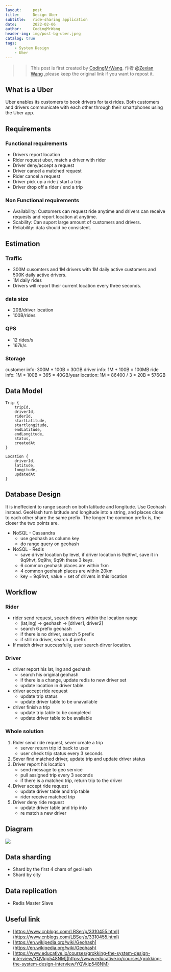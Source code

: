 ```yaml
---
layout:     post
title:      Design Uber
subtitle:   ride-sharing application
date:       2022-02-06
author:     CodingMrWang
header-img: img/post-bg-uber.jpeg
catalog: true
tags:
    - System Design
    - Uber
---
```



>> This post is first created by [CodingMrWang](http://codingmrwang.github.io), 作者 [@Zexian Wang](http://github.com/codingmrwang) ,please keep the original link if you want to repost it.

## What is a Uber
Uber enables its customers to book drivers for taxi rides. Both customers and drivers communicate with each other through their smartphones using the Uber app.

## Requirements
### Functional requirements
- Drivers report location
- Rider request uber, match a driver with rider
- Driver deny/accept a request
- Driver cancel a matched request
- Rider cancel a request
- Driver pick up a ride / start a trip
- Driver drop off a rider / end a trip
### Non Functional requirements
- Availability: Customers can request ride anytime and drivers can receive requests and report location at anytime.
- Scability: Can suport large amount of customers and drivers.
- Reliability: data should be consistent.

## Estimation
### Traffic
- 300M cusomters and 1M drivers with 1M daily active customers and 500K daily active drivers.
- 1M daily rides
- Drivers will report their current location every three seconds.
### data size
- 20B/driver location
- 100B/rides
### QPS
- 12 rides/s
- 167k/s
### Storage
customer info: 300M * 100B = 30GB
driver info: 1M * 100B = 100MB
ride info: 1M * 100B * 365 = 40GB/year
location: 1M * 86400 / 3 * 20B = 576GB
## Data Model
```
Trip {
	tripId,
	driverId,
	riderId,
	startLatitude,
	startlongitude,
	endLatitude,
	endLongitude,
	status,
	createdAt
}

Location {
	driverId,
	latitude,
	longitude,
	updatedAt
}
```

## Database Design
It is ineffecient to range search on both latitude and longitude. Use Geohash instead. GeoHash turn latitude and longitude into a string, and places close to each other share the same prefix. The longer the common prefix is, the closer the two points are.

- NoSQL - Cassandra
	- use geohash as column key
	- do range query on geohash
- NoSQL - Redis
	- save driver location by level, if driver location is 9q9hvt, save it in 9q9hvt, 9q9hv, 9q9h these 3 keys.
	- 6 common geohash places are within 1km
	- 4 common geohash places are within 20km
	- key = 9q9hvt, value = set of drivers in this location

## Workflow
### Rider
- rider send request, search drivers within the location range
	- (lat,lng) -> geohash -> [driver1, driver2]
	- search 6 prefix geohash
	- if there is no driver, search 5 prefix
	- if still no driver, search 4 prefix
- If match driver successfully, user search dirver location.

### Driver
- driver report his lat, lng and geohash
	- search his original geohash
	- if there is a change, update redis to new driver set
	- update location in driver table.
- driver accept ride request
	- update trip status
	- update driver table to be unavailable
- driver finish a trip
	- update trip table to be completed
	- update driver table to be available

### Whole solution
1. Rider send ride request, sever create a trip
	- server return trip id back to user
	- user check trip status every 3 seconds
2. Sever find matched driver, update trip and update driver status
3. Driver report his location
	- send message to geo service
	- pull assigned trip every 3 seconds
	- if there is a matched trip, return trip to the driver
4. Driver accept ride request
	- update driver table and trip table
	- rider receive matched trip
5. Driver deny ride request
	- update driver table and trip info
	- re match a new driver


## Diagram
![](https://drive.google.com/uc?id=1N1opDmqL6gwmozQyCBCatbjW1NFas49b)

## Data sharding
- Shard by the first 4 chars of geoHash
- Shard by city

## Data replication
- Redis Master Slave

## Useful link
- [https://www.cnblogs.com/LBSer/p/3310455.html](https://www.cnblogs.com/LBSer/p/3310455.html)
- [https://en.wikipedia.org/wiki/Geohash](https://en.wikipedia.org/wiki/Geohash)
- [https://www.educative.io/courses/grokking-the-system-design-interview/YQVkjp548NM](https://www.educative.io/courses/grokking-the-system-design-interview/YQVkjp548NM)